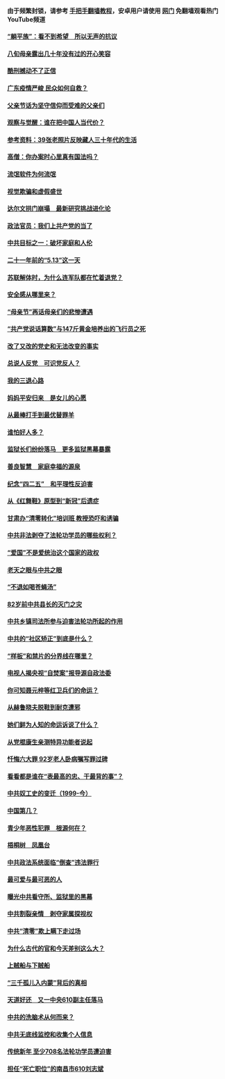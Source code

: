 #### 由于频繁封锁，请参考 [手把手翻墙教程](https://github.com/gfw-breaker/guides/wiki/)，安卓用户请使用 [网门](https://github.com/gfw-breaker/nogfw/blob/master/dl.md?t=07011000) 免翻墙观看热门YouTube频道 

#### [“躺平族”：看不到希望　所以无声的抗议](../pages/19/427464.md?t=07011000) 

#### [八旬母亲露出几十年没有过的开心笑容](../pages/19/427429.md?t=07011000) 

#### [酷刑撼动不了正信](../pages/19/427414.md?t=07011000) 

#### [广东疫情严峻 民众如何自救？](../pages/19/427311.md?t=07011000) 

#### [父亲节话为坚守信仰而受难的父亲们](../pages/19/427033.md?t=07011000) 

#### [观察与觉醒：谁在把中国人当代价？](../pages/19/426987.md?t=07011000) 

#### [参考资料：39张老照片反映藏人三十年代的生活](../pages/19/426471.md?t=07011000) 

#### [高僧：你办案时心里真有国法吗？](../pages/19/426530.md?t=07011000) 

#### [流氓软件为何流氓](../pages/19/426531.md?t=07011000) 

#### [视觉欺骗和虚假盛世](../pages/19/426443.md?t=07011000) 

#### [达尔文拱门崩塌　最新研究挑战进化论](../pages/19/426009.md?t=07011000) 

#### [政法官员：我们上共产党的当了](../pages/19/425351.md?t=07011000) 

#### [中共目标之一：破坏家庭和人伦](../pages/19/424454.md?t=07011000) 

#### [二十一年前的“5.13”这一天](../pages/19/424814.md?t=07011000) 

#### [苏联解体时，为什么连军队都在忙着退党？](../pages/19/424335.md?t=07011000) 

#### [安全感从哪里来？](../pages/19/424336.md?t=07011000) 

#### [“母亲节”再话母亲们的悲惨遭遇](../pages/19/424234.md?t=07011000) 

#### [“共产党说话算数”与147斤黄金培养出的飞行员之死](../pages/19/424115.md?t=07011000) 

#### [改了又改的党史和无法改变的事实](../pages/19/424037.md?t=07011000) 

#### [总说人反党　可识党反人？](../pages/19/423820.md?t=07011000) 

#### [我的三退心路](../pages/19/423876.md?t=07011000) 

#### [妈妈平安归来　是女儿的心愿](../pages/19/423947.md?t=07011000) 

#### [从最棒打手到最优替罪羊](../pages/19/423819.md?t=07011000) 

#### [谁怕好人多？](../pages/19/423774.md?t=07011000) 

#### [监狱长们纷纷落马　更多监狱黑幕暴露](../pages/19/423787.md?t=07011000) 

#### [善良智慧　家庭幸福的源泉](../pages/19/423632.md?t=07011000) 

#### [纪念“四二五”　和平理性反迫害](../pages/19/423660.md?t=07011000) 

#### [从《红舞鞋》原型到“新冠”后遗症](../pages/19/423509.md?t=07011000) 

#### [甘肃办“清零转化”培训班 教授恐吓和诱骗](../pages/19/423498.md?t=07011000) 

#### [中共非法剥夺了法轮功学员的哪些权利？](../pages/19/423392.md?t=07011000) 

#### [“爱国”不是爱统治这个国家的政权](../pages/19/423029.md?t=07011000) 

#### [老天之眼与中共之眼](../pages/19/423378.md?t=07011000) 

#### [“不退如喝苍蝇汤”](../pages/19/423287.md?t=07011000) 

#### [82岁前中共县长的灭门之灾](../pages/19/423055.md?t=07011000) 

#### [中共乡镇司法所参与迫害法轮功所起的作用](../pages/19/423064.md?t=07011000) 

#### [中共的“社区矫正”到底是什么？](../pages/19/422870.md?t=07011000) 

#### [“样板”和禁片的分界线在哪里？](../pages/19/422704.md?t=07011000) 

#### [电视人揭央视“自焚案”报导源自政法委](../pages/19/422770.md?t=07011000) 

#### [你可知聂元梓等红卫兵们的命运？](../pages/19/422848.md?t=07011000) 

#### [从赫鲁晓夫脱鞋到耐克遭邪](../pages/19/422826.md?t=07011000) 

#### [她们鲜为人知的命运诉说了什么？](../pages/19/422754.md?t=07011000) 

#### [从党棍康生亲测特异功能者说起](../pages/19/422657.md?t=07011000) 

#### [忏悔六大罪 92岁老人卧病嘱写罪过碑](../pages/19/422750.md?t=07011000) 

#### [看看都是谁在“表最高的忠、干最背的事”？](../pages/19/422703.md?t=07011000) 

#### [中共奴工史的变迁（1999-今）](../pages/19/422656.md?t=07011000) 

#### [中国第几？](../pages/19/422496.md?t=07011000) 

#### [青少年恶性犯罪　根源何在？](../pages/19/422449.md?t=07011000) 

#### [梧桐树　凤凰台](../pages/19/422442.md?t=07011000) 

#### [中共政法系统面临“倒查”违法罪行](../pages/19/422497.md?t=07011000) 

#### [最可爱与最可恶的人](../pages/19/422448.md?t=07011000) 

#### [曝光中共看守所、监狱里的黑幕](../pages/19/422390.md?t=07011000) 

#### [中共割裂亲情　剥夺家属探视权](../pages/19/422364.md?t=07011000) 

#### [中共“清零”欺上瞒下走过场](../pages/19/422306.md?t=07011000) 

#### [为什么古代的官和今天差别这么大？](../pages/19/422228.md?t=07011000) 

#### [上贼船与下贼船](../pages/19/422276.md?t=07011000) 

#### [“三千孤儿入内蒙”背后的真相](../pages/19/422229.md?t=07011000) 

#### [天道好还　又一中央610副主任落马](../pages/19/422155.md?t=07011000) 

#### [中共的洗脑术从何而来？](../pages/19/422154.md?t=07011000) 

#### [中共无底线监控和收集个人信息](../pages/19/422039.md?t=07011000) 

#### [传统新年 至少708名法轮功学员遭迫害](../pages/19/421946.md?t=07011000) 

#### [担任“死亡职位”的南昌市610刘志斌](../pages/19/421957.md?t=07011000) 

